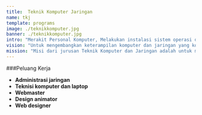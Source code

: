 ```yaml
---
title:  Teknik Komputer Jaringan
name: tkj
template: programs
image: ./teknikkomputer.jpg
banner: ./teknikkomputer.jpg
intro: "Merakit Personal Komputer, Melakukan instalasi sistem operasi dasar, Melakukan instalasi sistem operasi berbasis GUI (Graphical User Interface) dan CLI (Command Line Interface), Melakukan instalasi software, Melakukan instalasi perangkat jaringan lokal (LAN), Melakukan instalasi perangkat jaringan luas (WAN)."
vision: "Untuk mengembangkan keterampilan komputer dan jaringan yang kompeten dengan kempampuan teroritis dan praktis yang tinggi dan menjadikan jurusan diakui sebagai pusat komunitas belajar, praktek, persaudaraan dan industri."
mission: "Misi dari jurusan Teknik Komputer dan Jaringan adalah untuk membentuk siswa/i-nya menjadi praktisi yang kompeten dengan kaliber terdepan di bidangnya, kompeten di kancah nasional, untuk tuntutan industri dan kewirausahaan, dengan tetap berpegang teguh pada moral. nilai-nilai dan etika profesi."
---
```


###Peluang Kerja
- **Administrasi jaringan**
- **Teknisi komputer dan laptop**
- **Webmaster**
- **Design animator**
- **Web designer**